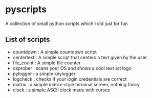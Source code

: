 # pyscripts
A collection of small python scripts which i did just for fun

## List of scripts
* countdown : A simple countdown script
* centertext : A simple script that centers a text given by the user
* file_count : A simple file counter
* osprober : scans your OS and shows a cool text art logo
* pylogger : a simple keylogger
* logcheck : checks if your login credentials are correct
* matrix : a simple matrix-style terminal screen, nothing fancy
* clock : a simple ASCII clock made with curses
